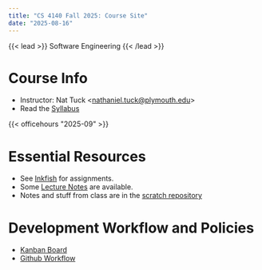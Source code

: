 ```yaml
---
title: "CS 4140 Fall 2025: Course Site"
date: "2025-08-16"
---
```


{{< lead >}}
Software Engineering
{{< /lead >}}

# Course Info

 - Instructor: Nat Tuck \<<nathaniel.tuck@plymouth.edu>\>
 - Read the [Syllabus](./syllabus)

{{< officehours "2025-09" >}}

# Essential Resources

 - See [Inkfish](https://inkfish.homework.quest) for assignments.
 - Some [Lecture Notes](./notes) are available.
 - Notes and stuff from class are in the [scratch repository](https://github.com/NatTuck/scratch-2024-09)

# Development Workflow and Policies

 - [Kanban Board](./kanban-board)
 - [Github Workflow](./github-workflow)
